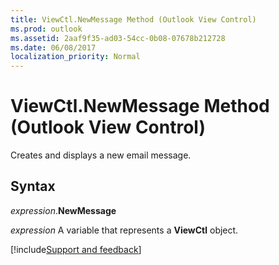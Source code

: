 ```yaml
---
title: ViewCtl.NewMessage Method (Outlook View Control)
ms.prod: outlook
ms.assetid: 2aaf9f35-ad03-54cc-0b08-07678b212728
ms.date: 06/08/2017
localization_priority: Normal
---
```



# ViewCtl.NewMessage Method (Outlook View Control)

Creates and displays a new email message.


## Syntax

_expression_.**NewMessage**

_expression_ A variable that represents a **ViewCtl** object.

[!include[Support and feedback](~/includes/feedback-boilerplate.md)]